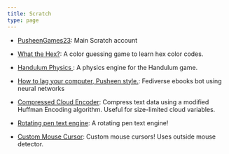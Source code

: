 ```yaml
---
title: Scratch
type: page
---
```



- [PusheenGames23](https://scratch.mit.edu/users/PusheenGames23/): Main Scratch account

- [What the Hex?](https://scratch.mit.edu/projects/255311389/): A color guessing game to learn hex color codes. 

- [Handulum Physics ](https://scratch.mit.edu/projects/311056907/): A physics engine for the Handulum game. 

- [How to lag your computer, Pusheen style.](https://scratch.mit.edu/projects/41853952/): Fediverse ebooks bot using neural networks

- [Compressed Cloud Encoder](https://scratch.mit.edu/projects/238658861/): Compress text data using a modified Huffman Encoding algorithm. Useful for size-limited cloud variables. 

- [Rotating pen text engine](https://scratch.mit.edu/projects/204166214/): A rotating pen text engine!

- [Custom Mouse Cursor](https://scratch.mit.edu/projects/315369204/): Custom mouse cursors! Uses outside mouse detector. 
